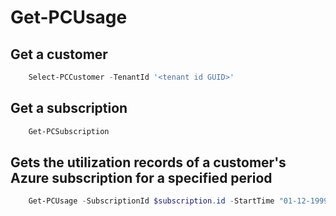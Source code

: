 # Get-PCUsage #

## Get a customer ##

```powershell
    Select-PCCustomer -TenantId '<tenant id GUID>'
```

## Get a subscription ##

```powershell
    Get-PCSubscription
```

## Gets the utilization records of a customer's Azure subscription for a specified period ##

```powershell
    Get-PCUsage -SubscriptionId $subscription.id -StartTime "01-12-1999 00:00:00" -EndTime "12-31-1999 00:00:00" -Granularity {daily | hourly} -ShowDetails  <bool> -Limit <int>
```
